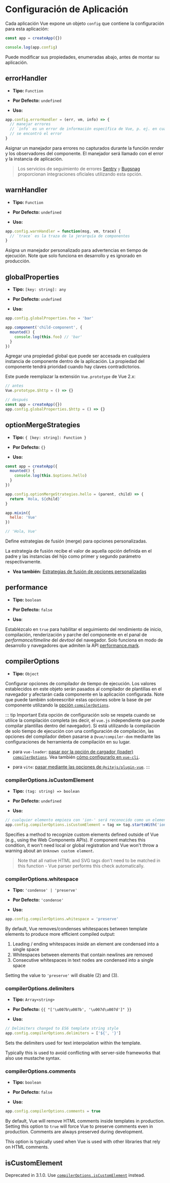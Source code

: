 # Configuración de Aplicación 

Cada aplicación Vue expone un objeto `config` que contiene la configuración para esta aplicación:

```js
const app = createApp({})

console.log(app.config)
```

Puede modificar sus propiedades, enumeradas abajo, antes de montar su aplicación.

## errorHandler

- **Tipo:** `Function`

- **Por Defecto:** `undefined`

- **Uso:**

```js
app.config.errorHandler = (err, vm, info) => {
  // manejar errores
  // `info` es un error de información específica de Vue, p. ej. en cual hook de ciclo de vida
  // se encontró el error
}
```

Asignar un manejador para errores no capturados durante la función _render_ y los observadores del componente. El manejador será llamado con el error y la instancia de aplicación.

> Los servicios de seguimiento de errores [Sentry](https://sentry.io/for/vue/) y [Bugsnag](https://docs.bugsnag.com/platforms/browsers/vue/) proporcionan integraciones oficiales utilizando esta opción.

## warnHandler

- **Tipo:** `Function`

- **Por Defecto:** `undefined`

- **Uso:**

```js
app.config.warnHandler = function(msg, vm, trace) {
  // `trace` es la traza de la jerarquía de componentes
}
```

Asigna un manejador personalizado para advertencias en tiempo de ejecución. Note que solo funciona en desarrollo y es ignorado en producción.

## globalProperties

- **Tipo:** `[key: string]: any`

- **Por Defecto:** `undefined`

- **Uso:**

```js
app.config.globalProperties.foo = 'bar'

app.component('child-component', {
  mounted() {
    console.log(this.foo) // 'bar'
  }
})
```

Agregar una propiedad global que puede ser accesada en cualquiera instancia de componente dentro de la aplicación. La propiedad del componente tendrá prioridad cuando hay claves contradictorios.

Este puede reemplazar la extensión `Vue.prototype` de Vue 2.x:

```js
// antes
Vue.prototype.$http = () => {}

// después
const app = createApp({})
app.config.globalProperties.$http = () => {}
```

## optionMergeStrategies

- **Tipo:** `{ [key: string]: Function }`

- **Por Defecto:** `{}`

- **Uso:**

```js
const app = createApp({
  mounted() {
    console.log(this.$options.hello)
  }
})

app.config.optionMergeStrategies.hello = (parent, child) => {
  return `Hola, ${child}`
}

app.mixin({
  hello: 'Vue'
})

// 'Hola, Vue'
```

Define estrategias de fusión (merge) para opciones personalizadas.

La estrategia de fusión recibe el valor de aquella opción definida en el padre y las instancias del hijo como primer y segundo parámetro respectivamente.

- **Vea también:** [Estrategias de fusión de opciones personalizadas](../guide/mixins.html#custom-option-merge-strategies)

## performance

- **Tipo:** `boolean`

- **Por Defecto:** `false`

- **Uso**:

Establézcalo en `true` para habilitar el seguimiento del rendimiento de inicio, compilación, renderización y parche del componente en el panal de _performance/timeline_ del _devtool_ del navegador. Solo funciona en modo de desarrollo y navegadores que admiten la API [performance.mark](https://developer.mozilla.org/en-US/docs/Web/API/Performance/mark).


## compilerOptions <Badge text="3.1+" />

- **Tipo:** `Object`

Configurar opciones de compilador de tiempo de ejecución. Los valores establecidos en este objeto serán pasados al compilador de plantillas en el navegador y afectarán cada componente en la aplicación configurada. Note que puede también sobreescribir estas opciones sobre la base de per componente utilizando la [opción `compilerOptions`](/api/options-misc.html#compileroptions).

::: tip Important
Esta opción de configuración solo se respeta cuando se utilice la compilación completa (es decir, el `vue.js` independiente que puede compilar plantillas dentro del navegador). Si está utilizando la compilación de solo tiempo de ejecución con una configuración de compilación, las opciones del compilador deben pasarse a `@vue/compiler-dom` mediante las configuraciones de herramienta de compilación en su lugar.

- para `vue-loader`: [pasar por la opción de cargador (loader) `compilerOptions`](https://vue-loader.vuejs.org/options.html#compileroptions). Vea también [cómo configurarlo en `vue-cli`](https://cli.vuejs.org/guide/webpack.html#modifying-options-of-a-loader).

- para `vite`: [pasar mediante las opciones de `@vitejs/plugin-vue`](https://github.com/vitejs/vite/tree/main/packages/plugin-vue#example-for-passing-options-to-vuecompiler-dom).
:::

### compilerOptions.isCustomElement

- **Tipo:** `(tag: string) => boolean`

- **Por Defecto:** `undefined`

- **Uso:**

```js
// cualquier elemento empieza con 'ion-' será reconocido como un elemento personalizado
app.config.compilerOptions.isCustomElement = tag => tag.startsWith('ion-')
```

Specifies a method to recognize custom elements defined outside of Vue (e.g., using the Web Components APIs). If component matches this condition, it won't need local or global registration and Vue won't throw a warning about an `Unknown custom element`.

> Note that all native HTML and SVG tags don't need to be matched in this function - Vue parser performs this check automatically.

### compilerOptions.whitespace

- **Tipo:** `'condense' | 'preserve'`

- **Por Defecto:** `'condense'`

- **Uso:**

```js
app.config.compilerOptions.whitespace = 'preserve'
```

By default, Vue removes/condenses whitespaces between template elements to produce more efficient compiled output:

1. Leading / ending whitespaces inside an element are condensed into a single space
2. Whitespaces between elements that contain newlines are removed
3. Consecutive whitespaces in text nodes are condensed into a single space

Setting the value to `'preserve'` will disable (2) and (3).

### compilerOptions.delimiters

- **Tipo:** `Array<string>`

- **Por Defecto:** `{{ "['\u007b\u007b', '\u007d\u007d']" }}`

- **Uso:**

```js
// Delimiters changed to ES6 template string style
app.config.compilerOptions.delimiters = ['${', '}']    
```

Sets the delimiters used for text interpolation within the template.

Typically this is used to avoid conflicting with server-side frameworks that also use mustache syntax.

### compilerOptions.comments

- **Tipo:** `boolean`

- **Por Defecto:** `false`

- **Uso:**

```js
app.config.compilerOptions.comments = true
```

By default, Vue will remove HTML comments inside templates in production. Setting this option to `true` will force Vue to preserve comments even in production. Comments are always preserved during development.

This option is typically used when Vue is used with other libraries that rely on HTML comments.

## isCustomElement <Badge text="deprecated" type="warning"/>

Deprecated in 3.1.0. Use [`compilerOptions.isCustomElement`](#compileroptions-iscustomelement) instead.
